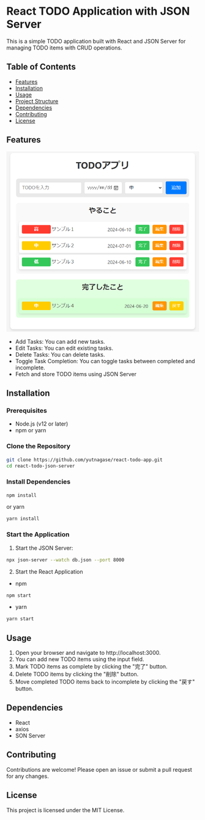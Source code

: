 # React TODO Application with JSON Server

This is a simple TODO application built with React and JSON Server for managing TODO items with CRUD operations.

## Table of Contents

- [Features](#features)
- [Installation](#installation)
- [Usage](#usage)
- [Project Structure](#project-structure)
- [Dependencies](#dependencies)
- [Contributing](#contributing)
- [License](#license)

## Features

![alt text](demo.png)

- Add Tasks: You can add new tasks.
- Edit Tasks: You can edit existing tasks.
- Delete Tasks: You can delete tasks.
- Toggle Task Completion: You can toggle tasks between completed and incomplete.
- Fetch and store TODO items using JSON Server

## Installation

### Prerequisites

- Node.js (v12 or later)
- npm or yarn

### Clone the Repository

```sh
git clone https://github.com/yutnagase/react-todo-app.git
cd react-todo-json-server
```

### Install Dependencies

```sh
npm install
```

or yarn

```sh
yarn install
```

### Start the Application

1. Start the JSON Server:

```sh
npx json-server --watch db.json --port 8000
```

2. Start the React Application

- npm

```sh
npm start
```

- yarn

```sh
yarn start
```

## Usage

1. Open your browser and navigate to http://localhost:3000.
2. You can add new TODO items using the input field.
3. Mark TODO items as complete by clicking the "完了" button.
4. Delete TODO items by clicking the "削除" button.
5. Move completed TODO items back to incomplete by clicking the "戻す" button.

## Dependencies

- React
- axios
- SON Server

## Contributing

Contributions are welcome! Please open an issue or submit a pull request for any changes.

## License

This project is licensed under the MIT License.
